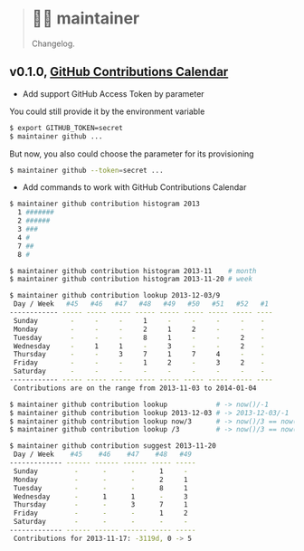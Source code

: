 > # 👨‍🔧 maintainer
>
> Changelog.

## v0.1.0, [GitHub Contributions Calendar][calendar]

- Add support GitHub Access Token by parameter

You could still provide it by the environment variable

```bash
$ export GITHUB_TOKEN=secret
$ maintainer github ...
```

But now, you also could choose the parameter for its provisioning

```bash
$ maintainer github --token=secret ...
```

- Add commands to work with GitHub Contributions Calendar

```bash
$ maintainer github contribution histogram 2013
  1 #######
  2 ######
  3 ###
  4 #
  7 ##
  8 #

$ maintainer github contribution histogram 2013-11    # month
$ maintainer github contribution histogram 2013-11-20 # week
```

```bash
$ maintainer github contribution lookup 2013-12-03/9
 Day / Week   #45   #46   #47   #48   #49   #50   #51   #52   #1
------------ ----- ----- ----- ----- ----- ----- ----- ----- ----
 Sunday        -     -     -     1     -     -     -     -    -
 Monday        -     -     -     2     1     2     -     -    -
 Tuesday       -     -     -     8     1     -     -     2    -
 Wednesday     -     1     1     -     3     -     -     2    -
 Thursday      -     -     3     7     1     7     4     -    -
 Friday        -     -     -     1     2     -     3     2    -
 Saturday      -     -     -     -     -     -     -     -    -
------------ ----- ----- ----- ----- ----- ----- ----- ----- ----
 Contributions are on the range from 2013-11-03 to 2014-01-04

$ maintainer github contribution lookup            # -> now()/-1
$ maintainer github contribution lookup 2013-12-03 # -> 2013-12-03/-1
$ maintainer github contribution lookup now/3      # -> now()/3 == now()/-1
$ maintainer github contribution lookup /3         # -> now()/3 == now()/-1
```

```bash
$ maintainer github contribution suggest 2013-11-20
 Day / Week    #45    #46    #47    #48   #49
------------- ------ ------ ------ ----- -----
 Sunday         -      -      -      1     -
 Monday         -      -      -      2     1
 Tuesday        -      -      -      8     1
 Wednesday      -      1      1      -     3
 Thursday       -      -      3      7     1
 Friday         -      -      -      1     2
 Saturday       -      -      -      -     -
------------- ------ ------ ------ ----- -----
 Contributions for 2013-11-17: -3119d, 0 -> 5
```

[calendar]: https://docs.github.com/en/account-and-profile/setting-up-and-managing-your-github-profile/managing-contribution-graphs-on-your-profile/viewing-contributions-on-your-profile#contributions-calendar
